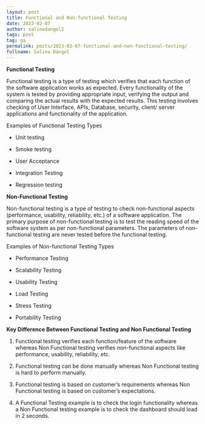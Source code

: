 ```yaml
---
layout: post
title: Functional and Non-functional Testing
date: 2023-02-07
author: salinadangol2
tags: post
tag: qa
permalink: posts/2023-02-07-functional-and-non-functional-testing/
fullname: Salina Dangol
---
```



**Functional Testing**

Functional testing is a type of testing which verifies that each function of the
software application works as expected. Every functionality of the system is
tested by providing appropriate input, verifying the output and comparing the
actual results with the expected results. This testing involves checking of User
Interface, APIs, Database, security, client/ server applications and
functionality of the application. 


Examples of Functional Testing Types

- Unit testing

- Smoke testing

- User Acceptance

- Integration Testing

- Regression testing


**Non-Functional Testing**

Non-functional testing is a type of testing to check non-functional aspects
(performance, usability, reliability, etc.) of a software application. The
primary purpose of non-functional testing is to test the reading speed of the
software system as per non-functional parameters. The parameters of
non-functional testing are never tested before the functional testing. 


Examples of Non-functional Testing Types

- Performance Testing

- Scalability Testing

- Usability Testing

- Load Testing

- Stress Testing

- Portability Testing


**Key Difference Between Functional Testing and Non Functional Testing**


1. Functional testing verifies each function/feature of the software whereas Non
Functional testing verifies non-functional aspects like performance, usability,
reliability, etc.


2. Functional testing can be done manually whereas Non Functional testing is
hard to perform manually.


3. Functional testing is based on customer’s requirements whereas Non Functional
testing is based on customer’s expectations.


4. A Functional Testing example is to check the login functionality whereas a
Non Functional testing example is to check the dashboard should load in 2
seconds.
 


